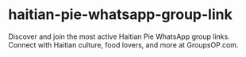 # haitian-pie-whatsapp-group-link
Discover and join the most active Haitian Pie WhatsApp group links. Connect with Haitian culture, food lovers, and more at GroupsOP.com.
